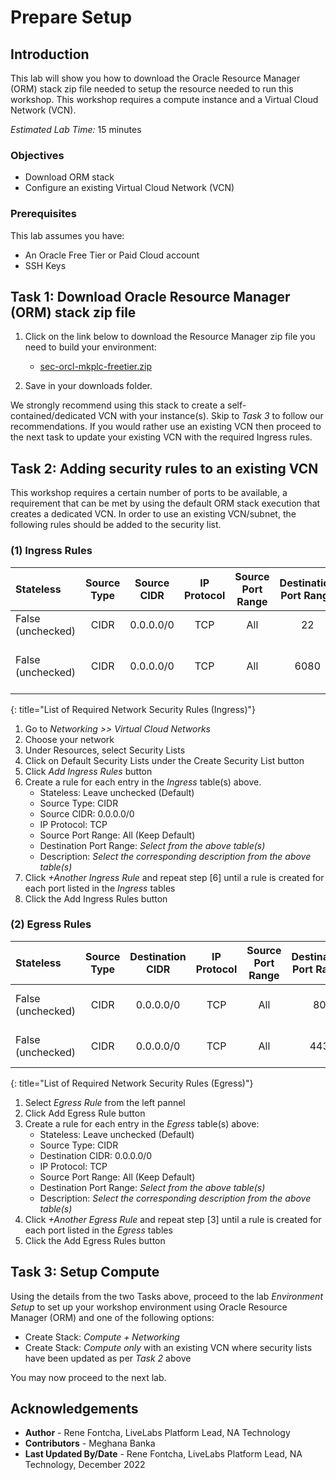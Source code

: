 # Prepare Setup

## Introduction
This lab will show you how to download the Oracle Resource Manager (ORM) stack zip file needed to setup the resource needed to run this workshop. This workshop requires a compute instance and a Virtual Cloud Network (VCN).

*Estimated Lab Time:* 15 minutes

### Objectives
-   Download ORM stack
-   Configure an existing Virtual Cloud Network (VCN)

### Prerequisites
This lab assumes you have:
- An Oracle Free Tier or Paid Cloud account
- SSH Keys

## Task 1: Download Oracle Resource Manager (ORM) stack zip file
1.  Click on the link below to download the Resource Manager zip file you need to build your environment:

    - [sec-orcl-mkplc-freetier.zip](https://objectstorage.us-ashburn-1.oraclecloud.com/p/LtODsAADe31TuKS1e7J4qDwqXKZ37C8oiv7W-hFSujfVHh_K0mEAqmHgl9v2XKqf/n/natdsecurity/b/stack/o/sec-orcl-mkplc-freetier.zip)

2.  Save in your downloads folder.

We strongly recommend using this stack to create a self-contained/dedicated VCN with your instance(s). Skip to *Task 3* to follow our recommendations. If you would rather use an existing VCN then proceed to the next task to update your existing VCN with the required Ingress rules.

## Task 2: Adding security rules to an existing VCN

This workshop requires a certain number of ports to be available, a requirement that can be met by using the default ORM stack execution that creates a dedicated VCN. In order to use an existing VCN/subnet, the following rules should be added to the security list.

### **(1) Ingress Rules**

|Stateless          |Source Type	|Source CIDR	|IP Protocol	|Source Port Range	|Destination Port Range	|Description                |
| :-----------      |  :--------:   |  :--------:   | :----------:  | :------------:    | :-----------------:   | :------------------------ |
|False (unchecked)  |CIDR           |0.0.0.0/0      |TCP            |All                |22                     |SSH                        |
|False (unchecked)  |CIDR           |0.0.0.0/0      |TCP            |All                |6080                   |Remote Desktop using noVNC |
{: title="List of Required Network Security Rules (Ingress)"}

<!-- **Notes**: This next table is for reference and should be adapted for the workshop. If optional rules are needed as shown in the example below, then uncomment it and add those optional rules. The first entry is just for illustration and may not fit your workshop -->

<!--
|Stateless          |Source Type	|Source CIDR	|IP Protocol	|Source Port Range	|Destination Port Range	|Description                        |
| :-----------      |:-----------   |  :--------:   | :----------:  | :------------:    | :-----------------:   | :------------------------         |
|False (unchecked)  |CIDR           |0.0.0.0/0      |TCP            |All                |8080                   |e.g. Remote access for web app #1  |
|False (unchecked)  |CIDR           |0.0.0.0/0      |TCP            |All                |443                    |e.g. Remote access for web app #2  |
{: title="List of Optional Network Security Rules (Ingress)"}
-->

1.  Go to *Networking >> Virtual Cloud Networks*
2.  Choose your network
3.  Under Resources, select Security Lists
4.  Click on Default Security Lists under the Create Security List button
5.  Click *Add Ingress Rules* button
6.  Create a rule for each entry in the *Ingress* table(s) above.  
    - Stateless: Leave unchecked (Default)
    - Source Type: CIDR
    - Source CIDR: 0.0.0.0/0
    - IP Protocol: TCP
    - Source Port Range: All (Keep Default)
    - Destination Port Range: *Select from the above table(s)*
    - Description: *Select the corresponding description from the above table(s)*
7. Click *+Another Ingress Rule* and repeat step [6] until a rule is created for each port listed in the *Ingress* tables
8.  Click the Add Ingress Rules button

### **(2) Egress Rules**

|Stateless          |Source Type	|Destination CIDR	|IP Protocol	|Source Port Range	|Destination Port Range	|Description                |
| :-----------      |  :--------:   |  :--------:       | :----------:  | :------------:    | :-----------------:   | :------------------------ |
|False (unchecked)  |CIDR           |0.0.0.0/0          |TCP            |All                |80                     |Outbound HTTP access       |
|False (unchecked)  |CIDR           |0.0.0.0/0          |TCP            |All                |443                    |Outbound HTTPS access      |
{: title="List of Required Network Security Rules (Egress)"}

<!-- **Notes**: This next table is for reference and should be adapted for the workshop. If optional rules are needed as shown in the example below, then uncomment it and add those optional rules. The first entry is just for illustration and may not fit your workshop -->

<!--
|Stateless          |Source Type	|Destination CIDR	|IP Protocol	|Source Port Range	|Destination Port Range	|Description                                        |
| :-----------      | :-----------  |  :--------:       | :----------:  | :------------:    | :-----------------:   | :------------------------                         |
|False (unchecked)  |CIDR           |0.0.0.0/0          |TCP            |All                |1521                   |e.g. Remote oracle DB Listener anywhere            |
|False (unchecked)  |CIDR           |130.129.10.45/32   |TCP            |All                |1525                   |e.g. Remote oracle DB Listener at IP 130.129.10.45 |
{: title="List of Optional Network Security Rules (Egress)"}
-->

1.  Select *Egress Rule* from the left pannel
2.  Click Add Egress Rule button
3.  Create a rule for each entry in the *Egress* table(s) above:  
    - Stateless: Leave unchecked (Default)
    - Source Type: CIDR
    - Destination CIDR: 0.0.0.0/0
    - IP Protocol: TCP
    - Source Port Range: All (Keep Default)
    - Destination Port Range: *Select from the above table(s)*
    - Description: *Select the corresponding description from the above table(s)*
4. Click *+Another Egress Rule* and repeat step [3] until a rule is created for each port listed in the *Egress* tables
5.  Click the Add Egress Rules button

## Task 3: Setup Compute   
Using the details from the two Tasks above, proceed to the lab *Environment Setup* to set up your workshop environment using Oracle Resource Manager (ORM) and one of the following options:
-  Create Stack:  *Compute + Networking*
-  Create Stack:  *Compute only* with an existing VCN where security lists have been updated as per *Task 2* above

You may now proceed to the next lab.

## Acknowledgements
* **Author** - Rene Fontcha, LiveLabs Platform Lead, NA Technology
* **Contributors** - Meghana Banka
* **Last Updated By/Date** - Rene Fontcha, LiveLabs Platform Lead, NA Technology, December 2022
